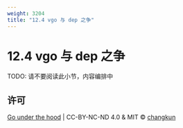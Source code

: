 ```yaml
---
weight: 3204
title: "12.4 vgo 与 dep 之争"
---
```


# 12.4 vgo 与 dep 之争

TODO: 请不要阅读此小节，内容编排中


## 许可

[Go under the hood](https://github.com/changkun/go-under-the-hood) | CC-BY-NC-ND 4.0 & MIT &copy; [changkun](https://changkun.de)
